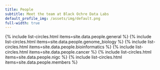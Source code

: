 ```yaml
---
title: People
subtitle: Meet the team at Black Ochre Data Labs
default_profile_img: /assets/img/default.png
full-width: true
---
```

<html>
<style>

 .grid { 
  display: grid;
  grid-template-columns: repeat(4, 300px);
  grid-auto-rows: minmax(300px, auto);
  max-width: 1200px;
  margin: auto;
  gap: 10px;
  word-break: normal;
  align-content: space-evenly;
 }

</style>
<body>
<main class="grid">
{% include list-circles.html items=site.data.people.general %}
{% include list-circles.html items=site.data.people.genome_biology %}
{% include list-circles.html items=site.data.people.bioinformatics %}
{% include list-circles.html items=site.data.people.cancer %}
{% include list-circles.html items=site.data.people.nigc %}
{% include list-circles.html items=site.data.people.members %}
</main>
 </body>
</html>
